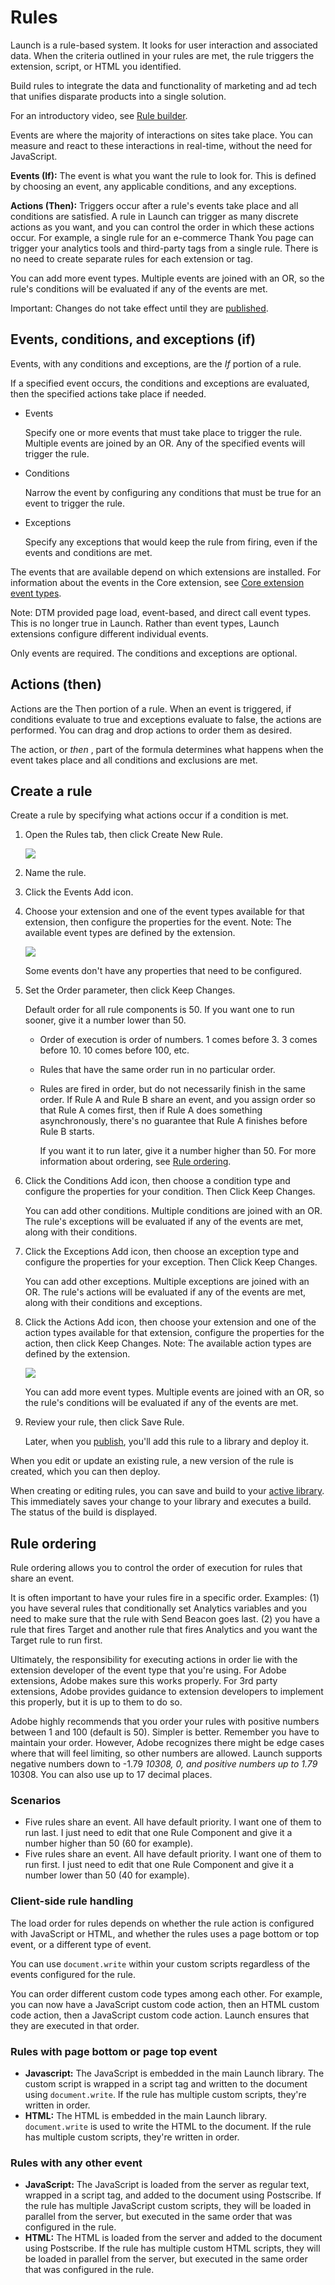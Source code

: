 # Rules

Launch is a rule-based system. It looks for user interaction and associated data. When the criteria outlined in your rules are met, the rule triggers the extension, script, or HTML you identified.

Build rules to integrate the data and functionality of marketing and ad tech that unifies disparate products into a single solution.

For an introductory video, see [Rule builder](../getting-started/videos.md).

Events are where the majority of interactions on sites take place. You can measure and react to these interactions in real-time, without the need for JavaScript.

**Events \(If\):** The event is what you want the rule to look for. This is defined by choosing an event, any applicable conditions, and any exceptions.

**Actions \(Then\):** Triggers occur after a rule's events take place and all conditions are satisfied. A rule in Launch can trigger as many discrete actions as you want, and you can control the order in which these actions occur. For example, a single rule for an e-commerce Thank You page can trigger your analytics tools and third-party tags from a single rule. There is no need to create separate rules for each extension or tag.

You can add more event types. Multiple events are joined with an OR, so the rule's conditions will be evaluated if any of the events are met.

Important: Changes do not take effect until they are [published](../publishing/).

## Events, conditions, and exceptions \(if\)

Events, with any conditions and exceptions, are the _If_ portion of a rule.

If a specified event occurs, the conditions and exceptions are evaluated, then the specified actions take place if needed.

* Events

  Specify one or more events that must take place to trigger the rule. Multiple events are joined by an OR. Any of the specified events will trigger the rule.

* Conditions

  Narrow the event by configuring any conditions that must be true for an event to trigger the rule.

* Exceptions

  Specify any exceptions that would keep the rule from firing, even if the events and conditions are met.

The events that are available depend on which extensions are installed. For information about the events in the Core extension, see [Core extension event types](../extension-reference/core-extension.md#core-extension-event-types).

Note: DTM provided page load, event-based, and direct call event types. This is no longer true in Launch. Rather than event types, Launch extensions configure different individual events.

Only events are required. The conditions and exceptions are optional.

## Actions \(then\)

Actions are the Then portion of a rule. When an event is triggered, if conditions evaluate to true and exceptions evaluate to false, the actions are performed. You can drag and drop actions to order them as desired.

The action, or _then_ , part of the formula determines what happens when the event takes place and all conditions and exclusions are met.

## Create a rule

Create a rule by specifying what actions occur if a condition is met.

1. Open the Rules tab, then click Create New Rule.

   ![](../.gitbook/assets/rule-create.png)

2. Name the rule.
3. Click the Events Add icon.
4. Choose your extension and one of the event types available for that extension, then configure the properties for the event. Note: The available event types are defined by the extension.

   ![](../.gitbook/assets/rule-event-config.png)

   Some events don't have any properties that need to be configured.

5. Set the Order parameter, then click Keep Changes.

   Default order for all rule components is 50. If you want one to run sooner, give it a number lower than 50.

   * Order of execution is order of numbers. 1 comes before 3. 3 comes before 10. 10 comes before 100, etc.
   * Rules that have the same order run in no particular order.
   * Rules are fired in order, but do not necessarily finish in the same order. If Rule A and Rule B share an event, and you assign order so that Rule A comes first, then if Rule A does something asynchronously, there's no guarantee that Rule A finishes before Rule B starts.

     If you want it to run later, give it a number higher than 50. For more information about ordering, see [Rule ordering](rules.md#rule-ordering).

6. Click the Conditions Add icon, then choose a condition type and configure the properties for your condition. Then Click Keep Changes.

   You can add other conditions. Multiple conditions are joined with an OR. The rule's exceptions will be evaluated if any of the events are met, along with their conditions.

7. Click the Exceptions Add icon, then choose an exception type and configure the properties for your exception. Then Click Keep Changes.

   You can add other exceptions. Multiple exceptions are joined with an OR. The rule's actions will be evaluated if any of the events are met, along with their conditions and exceptions.

8. Click the Actions Add icon, then choose your extension and one of the action types available for that extension, configure the properties for the action, then click Keep Changes. Note: The available action types are defined by the extension.

   ![](../.gitbook/assets/rule-action-config.jpg)

   You can add more event types. Multiple events are joined with an OR, so the rule's conditions will be evaluated if any of the events are met.

9. Review your rule, then click Save Rule.

   Later, when you [publish](../publishing/), you'll add this rule to a library and deploy it.

When you edit or update an existing rule, a new version of the rule is created, which you can then deploy.

When creating or editing rules, you can save and build to your [active library](../publishing/libraries.md#active-library). This immediately saves your change to your library and executes a build. The status of the build is displayed.

## Rule ordering

Rule ordering allows you to control the order of execution for rules that share an event.

It is often important to have your rules fire in a specific order. Examples: \(1\) you have several rules that conditionally set Analytics variables and you need to make sure that the rule with Send Beacon goes last. \(2\) you have a rule that fires Target and another rule that fires Analytics and you want the Target rule to run first.

Ultimately, the responsibility for executing actions in order lie with the extension developer of the event type that you're using. For Adobe extensions, Adobe makes sure this works properly. For 3rd party extensions, Adobe provides guidance to extension developers to implement this properly, but it is up to them to do so.

Adobe highly recommends that you order your rules with positive numbers between 1 and 100 \(default is 50\). Simpler is better. Remember you have to maintain your order. However, Adobe recognizes there might be edge cases where that will feel limiting, so other numbers are allowed. Launch supports negative numbers down to -1.79  _10308, 0, and positive numbers up to 1.79_  10308. You can also use up to 17 decimal places.

### Scenarios

* Five rules share an event. All have default priority. I want one of them to run last. I just need to edit that one Rule Component and give it a number higher than 50 \(60 for example\).
* Five rules share an event. All have default priority. I want one of them to run first. I just need to edit that one Rule Component and give it a number lower than 50 \(40 for example\).

### Client-side rule handling

The load order for rules depends on whether the rule action is configured with JavaScript or HTML, and whether the rules uses a page bottom or top event, or a different type of event.

You can use `document.write` within your custom scripts regardless of the events configured for the rule.

You can order different custom code types among each other. For example, you can now have a JavaScript custom code action, then an HTML custom code action, then a JavaScript custom code action. Launch ensures that they are executed in that order.

### Rules with page bottom or page top event

* **Javascript:** The JavaScript is embedded in the main Launch library. The custom script is wrapped in a script tag and written to the document using `document.write`. If the rule has multiple custom scripts, they're written in order.
* **HTML:** The HTML is embedded in the main Launch library. `document.write` is used to write the HTML to the document. If the rule has multiple custom scripts, they're written in order.

### Rules with any other event

* **JavaScript:** The JavaScript is loaded from the server as regular text, wrapped in a script tag, and added to the document using Postscribe. If the rule has multiple JavaScript custom scripts, they will be loaded in parallel from the server, but executed in the same order that was configured in the rule.
* **HTML:** The HTML is loaded from the server and added to the document using Postscribe. If the rule has multiple custom HTML scripts, they will be loaded in parallel from the server, but executed in the same order that was configured in the rule.


